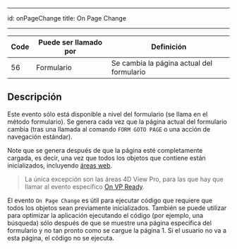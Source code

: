 - - -
id: onPageChange title: On Page Change
- - -

| Code | Puede ser llamado por | Definición                                |
| ---- | --------------------- | ----------------------------------------- |
| 56   | Formulario            | Se cambia la página actual del formulario |


## Descripción

Este evento sólo está disponible a nivel del formulario (se llama en el método formulario). Se genera cada vez que la página actual del formulario cambia (tras una llamada al comando `FORM GOTO PAGE` o una acción de navegación estándar).

Note que se genera después de que la página esté completamente cargada, es decir, una vez que todos los objetos que contiene están inicializados, incluyendo [áreas web](FormObjects/webArea_overview.md).

> La única excepción son las áreas 4D View Pro, para las que hay que llamar al evento específico [On VP Ready](onVpReady.md).

El evento `On Page Change` es útil para ejecutar código que requiere que todos los objetos sean previamente inicializados. También se puede utilizar para optimizar la aplicación ejecutando el código (por ejemplo, una búsqueda) sólo después de que se muestre una página específica del formulario y no tan pronto como se cargue la página 1. Si el usuario no va a esta página, el código no se ejecuta.